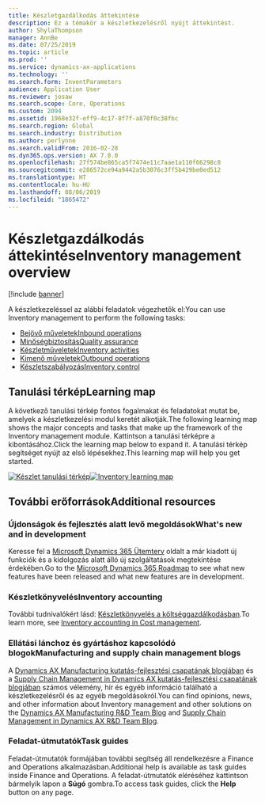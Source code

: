 ```yaml
---
title: Készletgazdálkodás áttekintése
description: Ez a témakör a készletkezelésről nyújt áttekintést.
author: ShylaThompson
manager: AnnBe
ms.date: 07/25/2019
ms.topic: article
ms.prod: ''
ms.service: dynamics-ax-applications
ms.technology: ''
ms.search.form: InventParameters
audience: Application User
ms.reviewer: josaw
ms.search.scope: Core, Operations
ms.custom: 2094
ms.assetid: 1968e32f-eff9-4c17-8f7f-a870f0c38fbc
ms.search.region: Global
ms.search.industry: Distribution
ms.author: perlynne
ms.search.validFrom: 2016-02-28
ms.dyn365.ops.version: AX 7.0.0
ms.openlocfilehash: 27f574be865ca5f7474e11c7aae1a110f66298c8
ms.sourcegitcommit: e286572ce94a9442a5b3076c3ff5b429be0ed512
ms.translationtype: HT
ms.contentlocale: hu-HU
ms.lasthandoff: 08/06/2019
ms.locfileid: "1865472"
---
```

# <a name="inventory-management-overview"></a><span data-ttu-id="8f6fa-103">Készletgazdálkodás áttekintése</span><span class="sxs-lookup"><span data-stu-id="8f6fa-103">Inventory management overview</span></span>

[!include [banner](../includes/banner.md)]

<span data-ttu-id="8f6fa-104">A készletkezeléssel az alábbi feladatok végezhetők el:</span><span class="sxs-lookup"><span data-stu-id="8f6fa-104">You can use Inventory management to perform the following tasks:</span></span>

-  [<span data-ttu-id="8f6fa-105">Bejövő műveletek</span><span class="sxs-lookup"><span data-stu-id="8f6fa-105">Inbound operations</span></span>](arrival-overview.md)
-  [<span data-ttu-id="8f6fa-106">Minőségbiztosítás</span><span class="sxs-lookup"><span data-stu-id="8f6fa-106">Quality assurance</span></span>](quality-management-processes.md)
-  [<span data-ttu-id="8f6fa-107">Készletműveletek</span><span class="sxs-lookup"><span data-stu-id="8f6fa-107">Inventory activities</span></span>](inventory-journals.md)
-  [<span data-ttu-id="8f6fa-108">Kimenő műveletek</span><span class="sxs-lookup"><span data-stu-id="8f6fa-108">Outbound operations</span></span>](outbound-process.md)
-  [<span data-ttu-id="8f6fa-109">Készletszabályozás</span><span class="sxs-lookup"><span data-stu-id="8f6fa-109">Inventory control</span></span>](../cost-management/inventory-close.md) 

## <a name="learning-map"></a><span data-ttu-id="8f6fa-110">Tanulási térkép</span><span class="sxs-lookup"><span data-stu-id="8f6fa-110">Learning map</span></span>

<span data-ttu-id="8f6fa-111">A következő tanulási térkép fontos fogalmakat és feladatokat mutat be, amelyek a készletkezelési modul keretét alkotják.</span><span class="sxs-lookup"><span data-stu-id="8f6fa-111">The following learning map shows the major concepts and tasks that make up the framework of the Inventory management module.</span></span> <span data-ttu-id="8f6fa-112">Kattintson a tanulási térképre a kibontásához.</span><span class="sxs-lookup"><span data-stu-id="8f6fa-112">Click the learning map below to expand it.</span></span> <span data-ttu-id="8f6fa-113">A tanulási térkép segítséget nyújt az első lépésekhez.</span><span class="sxs-lookup"><span data-stu-id="8f6fa-113">This learning map will help you get started.</span></span>


<span data-ttu-id="8f6fa-114">[![Készlet tanulási térkép](./media/inventory-learning-map.png)](./media/inventory-learning-map.png)</span><span class="sxs-lookup"><span data-stu-id="8f6fa-114">[![Inventory learning map](./media/inventory-learning-map.png)](./media/inventory-learning-map.png)</span></span>

## <a name="additional-resources"></a><span data-ttu-id="8f6fa-115">További erőforrások</span><span class="sxs-lookup"><span data-stu-id="8f6fa-115">Additional resources</span></span>

### <a name="whats-new-and-in-development"></a><span data-ttu-id="8f6fa-116">Újdonságok és fejlesztés alatt levő megoldások</span><span class="sxs-lookup"><span data-stu-id="8f6fa-116">What's new and in development</span></span>
<span data-ttu-id="8f6fa-117">Keresse fel a [Microsoft Dynamics 365 Ütemterv](https://roadmap.dynamics.com/) oldalt a már kiadott új funkciók és a kidolgozás alatt álló új szolgáltatások megtekintése érdekében.</span><span class="sxs-lookup"><span data-stu-id="8f6fa-117">Go to the [Microsoft Dynamics 365 Roadmap](https://roadmap.dynamics.com/) to see what new features have been released and what new features are in development.</span></span>

### <a name="inventory-accounting"></a><span data-ttu-id="8f6fa-118">Készletkönyvelés</span><span class="sxs-lookup"><span data-stu-id="8f6fa-118">Inventory accounting</span></span> 
<span data-ttu-id="8f6fa-119">További tudnivalókért lásd: [Készletkönyvelés a költséggazdálkodásban](../cost-management/inventory-close.md).</span><span class="sxs-lookup"><span data-stu-id="8f6fa-119">To learn more, see [Inventory accounting in Cost management](../cost-management/inventory-close.md).</span></span>

### <a name="manufacturing-and-supply-chain-management-blogs"></a><span data-ttu-id="8f6fa-120">Ellátási lánchoz és gyártáshoz kapcsolódó blogok</span><span class="sxs-lookup"><span data-stu-id="8f6fa-120">Manufacturing and supply chain management blogs</span></span>
<span data-ttu-id="8f6fa-121">A [Dynamics AX Manufacturing kutatás-fejlesztési csapatának blogjában](https://blogs.msdn.microsoft.com/axmfg) és a [Supply Chain Management in Dynamics AX kutatás-fejlesztési csapatának blogjában](https://blogs.msdn.microsoft.com/dynamicsaxscm) számos vélemény, hír és egyéb információ található a készletkezelésről és az egyéb megoldásokról.</span><span class="sxs-lookup"><span data-stu-id="8f6fa-121">You can find opinions, news, and other information about Inventory management and other solutions on the [Dynamics AX Manufacturing R&D Team Blog](https://blogs.msdn.microsoft.com/axmfg) and [Supply Chain Management in Dynamics AX R&D Team Blog](https://blogs.msdn.microsoft.com/dynamicsaxscm).</span></span>

### <a name="task-guides"></a><span data-ttu-id="8f6fa-122">Feladat-útmutatók</span><span class="sxs-lookup"><span data-stu-id="8f6fa-122">Task guides</span></span>
<span data-ttu-id="8f6fa-123">Feladat-útmutatók formájában további segítség áll rendelkezésre a Finance and Operations alkalmazásban.</span><span class="sxs-lookup"><span data-stu-id="8f6fa-123">Additional help is available as task guides inside Finance and Operations.</span></span> <span data-ttu-id="8f6fa-124">A feladat-útmutatók eléréséhez kattintson bármelyik lapon a **Súgó** gombra.</span><span class="sxs-lookup"><span data-stu-id="8f6fa-124">To access task guides, click the **Help** button on any page.</span></span>


